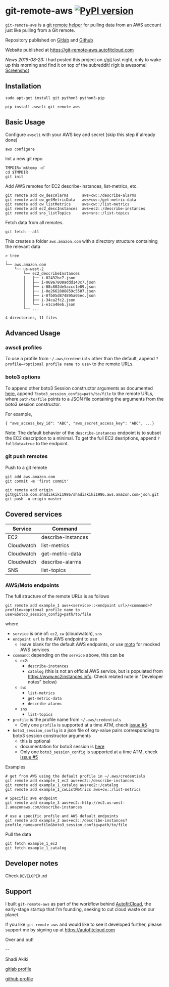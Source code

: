 # git-remote-aws [![PyPI version](https://badge.fury.io/py/git-remote-aws.svg)](https://badge.fury.io/py/git-remote-aws)

`git-remote-aws` is a [git remote helper](https://git-scm.com/docs/git-remote-helpers) for pulling data from an AWS account just like pulling from a Git remote.

Repository published on [Gitlab](https://gitlab.com/autofitcloud/git-remote-aws) and [Github](https://github.com/autofitcloud/git-remote-aws)

Website published at https://git-remote-aws.autofitcloud.com

*News 2019-08-23:*
I had posted this project on [r/git](https://www.reddit.com/r/git/comments/ctxcq8/gitremoteaws_aws_accounts_as_git_remotes/) last night,
only to wake up this morning and find it on top of the subreddit!
r/git is awesome!
[Screenshot](https://imgur.com/gallery/4PB2BeY)


## Installation

```
sudo apt-get install git python3 python3-pip

pip install awscli git-remote-aws
```

## Basic Usage

Configure `awscli` with your AWS key and secret (skip this step if already done)

```
aws configure
```

Init a new git repo

```
TMPDIR=`mktemp -d`
cd $TMPDIR
git init
```

Add AWS remotes for EC2 describe-instances, list-metrics, etc.

```
git remote add cw_descAlarms      aws+cw::/describe-alarms
git remote add cw_getMetricData   aws+cw::/get-metric-data
git remote add cw_listMetrics     aws+cw::/list-metrics
git remote add ec2_descInstances  aws+ec2::/describe-instances
git remote add sns_listTopics     aws+sns::/list-topics
```

Fetch data from all remotes.

```
git fetch --all
```

This creates a folder `aws.amazon.com` with a directory structure containing the relevant data

```
> tree
.
└── aws.amazon.com
    └── us-west-2
        └── ec2_describeInstances
        │   ├── i-02432bc7.json
        │   ├── i-069a7808addd143c7.json
        │   ├── i-08c802de5accc1e89.json
        │   ├── i-0e2662888859c5507.json
        │   ├── i-0fb05d874895a05ec.json
        │   ├── i-34ca2fc2.json
        │   └── i-e1ca46eb.json
        └── ...

4 directories, 11 files
```


## Advanced Usage

### awscli profiles

To use a profile from `~/.aws/credentials` other than the default,
append `?profile=<optional profile name to use>` to the remote URLs.


### boto3 options

To append other boto3 Session constructor arguments as documented
[here](https://boto3.amazonaws.com/v1/documentation/api/latest/reference/core/session.html),
append `?boto3_session_config=path/to/file` to the remote URLs,
where `path/to/file` points to a JSON file containing the arguments from the boto3 session constructor.

For example,

```
{ "aws_access_key_id": "ABC", "aws_secret_access_key": "ABC", ...}
```


Note: The default behavior of the `describe-instances` endpoint is to subset the EC2 description to a minimal.
To get the full EC2 desriptions, append `?fulldata=true` to the endpoint.


### git push remotes

Push to a git remote

```
git add aws.amazon.com
git commit -m 'first commit'

git remote add origin git@gitlab.com:shadiakiki1986/shadiakiki1986.aws.amazon.com-json.git
git push -u origin master
```


## Covered services

Service    | Command
--------|------
EC2     | describe-instances
Cloudwatch   | list-metrics
Cloudwatch   | get-metric-data
Cloudwatch   | describe-alarms
SNS | list-topics



### AWS/Moto endpoints

The full structure of the remote URLs is as follows

```
git remote add example_1 aws+<service>::<endpoint url>/<command>?profile=<optional profile name to use>&boto3_session_config=path/to/file
```

where

- `service` is one of: `ec2`, `cw` (cloudwatch), `sns`
- `endpoint url` is the AWS endpoint to use
    - leave blank for the default AWS endpoints, or use [moto](http://docs.getmoto.org/en/latest/) for mocked AWS services
- `command`: depending on the `service` above, this can be
    - `ec2`:
        - `describe-instances`
        - `catalog` (this is not an official AWS service, but is populated from https://www.ec2instances.info. Check related note in "Developer notes" below)
    - `cw`:
        - `list-metrics`
        - `get-metric-data`
        - `describe-alarms`
    - `sns`
        - `list-topics`
- `profile` is the profile name from `~/.aws/credentials`
    - Only one `profile` is supported at a time ATM, check [issue #5](https://gitlab.com/autofitcloud/git-remote-aws/issues/5)
- `boto3_session_config` is a json file of key-value pairs corresponding to boto3 session constructor arguments
    - this is optional
    - documentation for boto3 session is [here](https://boto3.amazonaws.com/v1/documentation/api/latest/reference/core/session.html)
    - Only one `boto3_session_config` is supported at a time ATM, check [issue #5](https://gitlab.com/autofitcloud/git-remote-aws/issues/5)


Examples

```
# get from AWS using the default profile in ~/.aws/credentials
git remote add example_1_ec2 aws+ec2::/describe-instances
git remote add example_1_catalog aws+ec2::/catalog
git remote add example_1_cwListMetrics aws+cw::/list-metrics

# Specific aws endpoint
git remote add example_3 aws+ec2::http://ec2.us-west-2.amazonaws.com/describe-instances

# use a specific profile and AWS default endpoints
git remote add example_2 aws+ec2::/describe-instances?profile_name=profile&boto3_session_config=path/to/file
```

Pull the data

```
git fetch example_1_ec2
git fetch example_1_catalog
```


## Developer notes

Check `DEVELOPER.md`


## Support

I built `git-remote-aws` as part of the workflow behind [AutofitCloud](https://autofitcloud.com), the early-stage startup that I'm founding, seeking to cut cloud waste on our planet.

If you like `git-remote-aws` and would like to see it developed further,
please support me by signing up at https://autofitcloud.com

Over and out!

--

Shadi Akiki

[gitlab profile](https://gitlab.com/shadiakiki1986)

[github profile](https://github.com/shadiakiki1986)
